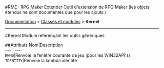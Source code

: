 #RME : RPG Maker Extender
Outil d'extension de RPG Maker
    (les objets étendus ne sont documentés que pour les ajouts.)

[Documentation](README.md) > [Classes et modules](__class-and-module_list.md) > **Kernel**  
- - -  
#Kernel
Module référençant les outils génériques

##Attributs
Nom|Description  
--- | ---  
`HWND`|Renvoie la fenêtre courante de jeu (pour les WIN32API's)  
`IDENTITY`|Renvoie la lambda identité  
